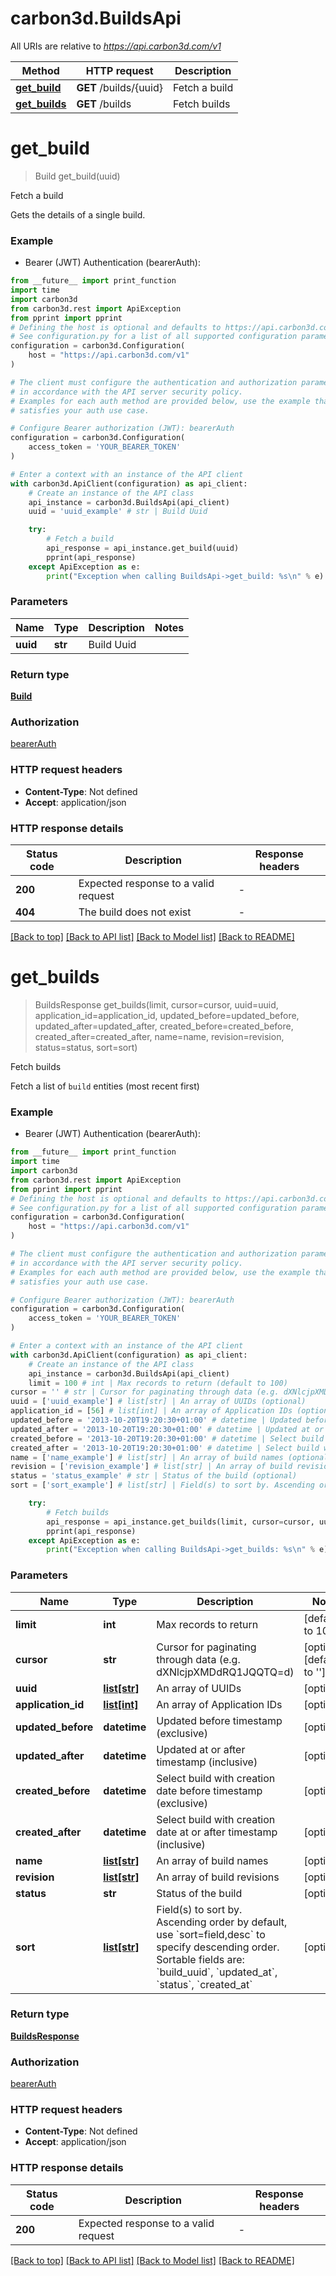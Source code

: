 # carbon3d.BuildsApi

All URIs are relative to *https://api.carbon3d.com/v1*

Method | HTTP request | Description
------------- | ------------- | -------------
[**get_build**](BuildsApi.md#get_build) | **GET** /builds/{uuid} | Fetch a build
[**get_builds**](BuildsApi.md#get_builds) | **GET** /builds | Fetch builds


# **get_build**
> Build get_build(uuid)

Fetch a build

Gets the details of a single build.

### Example

* Bearer (JWT) Authentication (bearerAuth):
```python
from __future__ import print_function
import time
import carbon3d
from carbon3d.rest import ApiException
from pprint import pprint
# Defining the host is optional and defaults to https://api.carbon3d.com/v1
# See configuration.py for a list of all supported configuration parameters.
configuration = carbon3d.Configuration(
    host = "https://api.carbon3d.com/v1"
)

# The client must configure the authentication and authorization parameters
# in accordance with the API server security policy.
# Examples for each auth method are provided below, use the example that
# satisfies your auth use case.

# Configure Bearer authorization (JWT): bearerAuth
configuration = carbon3d.Configuration(
    access_token = 'YOUR_BEARER_TOKEN'
)

# Enter a context with an instance of the API client
with carbon3d.ApiClient(configuration) as api_client:
    # Create an instance of the API class
    api_instance = carbon3d.BuildsApi(api_client)
    uuid = 'uuid_example' # str | Build Uuid

    try:
        # Fetch a build
        api_response = api_instance.get_build(uuid)
        pprint(api_response)
    except ApiException as e:
        print("Exception when calling BuildsApi->get_build: %s\n" % e)
```

### Parameters

Name | Type | Description  | Notes
------------- | ------------- | ------------- | -------------
 **uuid** | **str**| Build Uuid | 

### Return type

[**Build**](Build.md)

### Authorization

[bearerAuth](../README.md#bearerAuth)

### HTTP request headers

 - **Content-Type**: Not defined
 - **Accept**: application/json

### HTTP response details
| Status code | Description | Response headers |
|-------------|-------------|------------------|
**200** | Expected response to a valid request |  -  |
**404** | The build does not exist |  -  |

[[Back to top]](#) [[Back to API list]](../README.md#documentation-for-api-endpoints) [[Back to Model list]](../README.md#documentation-for-models) [[Back to README]](../README.md)

# **get_builds**
> BuildsResponse get_builds(limit, cursor=cursor, uuid=uuid, application_id=application_id, updated_before=updated_before, updated_after=updated_after, created_before=created_before, created_after=created_after, name=name, revision=revision, status=status, sort=sort)

Fetch builds

Fetch a list of `build` entities (most recent first)

### Example

* Bearer (JWT) Authentication (bearerAuth):
```python
from __future__ import print_function
import time
import carbon3d
from carbon3d.rest import ApiException
from pprint import pprint
# Defining the host is optional and defaults to https://api.carbon3d.com/v1
# See configuration.py for a list of all supported configuration parameters.
configuration = carbon3d.Configuration(
    host = "https://api.carbon3d.com/v1"
)

# The client must configure the authentication and authorization parameters
# in accordance with the API server security policy.
# Examples for each auth method are provided below, use the example that
# satisfies your auth use case.

# Configure Bearer authorization (JWT): bearerAuth
configuration = carbon3d.Configuration(
    access_token = 'YOUR_BEARER_TOKEN'
)

# Enter a context with an instance of the API client
with carbon3d.ApiClient(configuration) as api_client:
    # Create an instance of the API class
    api_instance = carbon3d.BuildsApi(api_client)
    limit = 100 # int | Max records to return (default to 100)
cursor = '' # str | Cursor for paginating through data (e.g. dXNlcjpXMDdRQ1JQQTQ=d) (optional) (default to '')
uuid = ['uuid_example'] # list[str] | An array of UUIDs (optional)
application_id = [56] # list[int] | An array of Application IDs (optional)
updated_before = '2013-10-20T19:20:30+01:00' # datetime | Updated before timestamp (exclusive) (optional)
updated_after = '2013-10-20T19:20:30+01:00' # datetime | Updated at or after timestamp (inclusive) (optional)
created_before = '2013-10-20T19:20:30+01:00' # datetime | Select build with creation date before timestamp (exclusive) (optional)
created_after = '2013-10-20T19:20:30+01:00' # datetime | Select build with creation date at or after timestamp (inclusive) (optional)
name = ['name_example'] # list[str] | An array of build names (optional)
revision = ['revision_example'] # list[str] | An array of build revisions (optional)
status = 'status_example' # str | Status of the build (optional)
sort = ['sort_example'] # list[str] | Field(s) to sort by. Ascending order by default, use `sort=field,desc` to specify descending order. Sortable fields are: `build_uuid`, `updated_at`, `status`, `created_at` (optional)

    try:
        # Fetch builds
        api_response = api_instance.get_builds(limit, cursor=cursor, uuid=uuid, application_id=application_id, updated_before=updated_before, updated_after=updated_after, created_before=created_before, created_after=created_after, name=name, revision=revision, status=status, sort=sort)
        pprint(api_response)
    except ApiException as e:
        print("Exception when calling BuildsApi->get_builds: %s\n" % e)
```

### Parameters

Name | Type | Description  | Notes
------------- | ------------- | ------------- | -------------
 **limit** | **int**| Max records to return | [default to 100]
 **cursor** | **str**| Cursor for paginating through data (e.g. dXNlcjpXMDdRQ1JQQTQ&#x3D;d) | [optional] [default to &#39;&#39;]
 **uuid** | [**list[str]**](str.md)| An array of UUIDs | [optional] 
 **application_id** | [**list[int]**](int.md)| An array of Application IDs | [optional] 
 **updated_before** | **datetime**| Updated before timestamp (exclusive) | [optional] 
 **updated_after** | **datetime**| Updated at or after timestamp (inclusive) | [optional] 
 **created_before** | **datetime**| Select build with creation date before timestamp (exclusive) | [optional] 
 **created_after** | **datetime**| Select build with creation date at or after timestamp (inclusive) | [optional] 
 **name** | [**list[str]**](str.md)| An array of build names | [optional] 
 **revision** | [**list[str]**](str.md)| An array of build revisions | [optional] 
 **status** | **str**| Status of the build | [optional] 
 **sort** | [**list[str]**](str.md)| Field(s) to sort by. Ascending order by default, use &#x60;sort&#x3D;field,desc&#x60; to specify descending order. Sortable fields are: &#x60;build_uuid&#x60;, &#x60;updated_at&#x60;, &#x60;status&#x60;, &#x60;created_at&#x60; | [optional] 

### Return type

[**BuildsResponse**](BuildsResponse.md)

### Authorization

[bearerAuth](../README.md#bearerAuth)

### HTTP request headers

 - **Content-Type**: Not defined
 - **Accept**: application/json

### HTTP response details
| Status code | Description | Response headers |
|-------------|-------------|------------------|
**200** | Expected response to a valid request |  -  |

[[Back to top]](#) [[Back to API list]](../README.md#documentation-for-api-endpoints) [[Back to Model list]](../README.md#documentation-for-models) [[Back to README]](../README.md)

